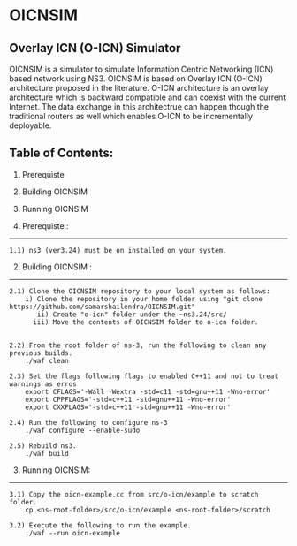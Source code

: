 # OICNSIM
Overlay ICN (O-ICN) Simulator
-------------------------------

OICNSIM is a simulator to simulate Information Centric Networking (ICN) based network using NS3. OICNSIM is based on 
Overlay ICN (O-ICN) architecture proposed in the literature. O-ICN architecture is an overlay architecture which is backward compatible and can coexist with the current Internet. The data exchange in this architectrue can happen though the traditional routers as well which enables O-ICN to be incrementally deployable.
 
Table of Contents:
------------------

1) Prerequiste
2) Building OICNSIM
3) Running OICNSIM

1) Prerequiste :
---------------
	1.1) ns3 (ver3.24) must be on installed on your system.

2) Building OICNSIM :
--------------------
	2.1) Clone the OICNSIM repository to your local system as follows:
		i) Clone the repository in your home folder using "git clone https://github.com/samarshailendra/OICNSIM.git"
	       ii) Create "o-icn" folder under the ~ns3.24/src/
	      iii) Move the contents of OICNSIM folder to o-icn folder.		
		

	2.2) From the root folder of ns-3, run the following to clean any previous builds.
		./waf clean

	2.3) Set the flags following flags to enabled C++11 and not to treat warnings as erros
		export CFLAGS='-Wall -Wextra -std=c11 -std=gnu++11 -Wno-error'
		export CPPFLAGS='-std=c++11 -std=gnu++11 -Wno-error'
		export CXXFLAGS='-std=c++11 -std=gnu++11 -Wno-error'

	2.4) Run the following to configure ns-3	
		./waf configure --enable-sudo

	2.5) Rebuild ns3.
		./waf build

3) Running OICNSIM:
------------------
	3.1) Copy the oicn-example.cc from src/o-icn/example to scratch folder. 
		cp <ns-root-folder>/src/o-icn/example <ns-root-folder>/scratch

	3.2) Execute the following to run the example. 
		./waf --run oicn-example 
